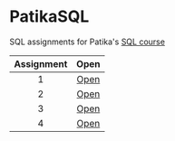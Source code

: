 # PatikaSQL

SQL assignments for Patika's [SQL course](https://academy.patika.dev/tr/courses/sql)

| Assignment |          Open           |
| :--------: | :---------------------: |
|     1      | [Open](./assignment-1/) |
|     2      | [Open](./assignment-2/) |
|     3      | [Open](./assignment-3/) |
|     4      | [Open](./assignment-4/) |
